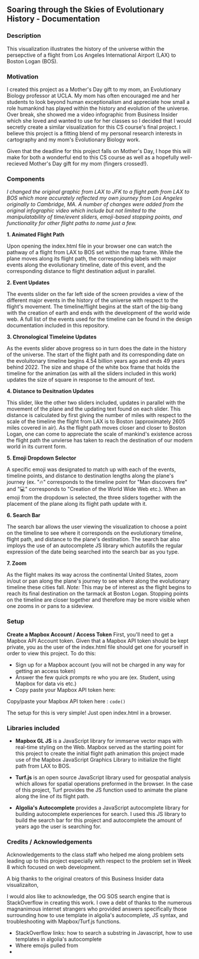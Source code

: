 ## Soaring through the Skies of Evolutionary History - Documentation

### Description ###

This visualization illustrates the history of the universe within the persepctive of a flight from Los Angeles International Airport (LAX) to Boston Logan (BOS).


### Motivation ###

I created this project as a Mother's Day gift to my mom, an Evolutionary Biology professor at UCLA. My mom has often encouraged me and her students to look beyond human exceptionalism and appreciate how small a role humankind has played within the history and evolution of the universe. Over break, she showed me a video infographic from Business Insider which she loved and wanted to use for her classes so I decided that I would secretly create a similar visualization for this CS course's final project. I believe this project is a fitting blend of my personal research interests in cartography and my mom's Evolutionary Biology work. 

Given that the deadline for this project falls on Mother's Day, I hope this will make for both a wonderful end to this CS course as well as a hopefully well-recieved Mother's Day gift for my mom (fingers crossed!).

### Components ####
 
*I changed the original graphic from LAX to JFK to a flight path from LAX to BOS which more accurately reflected my own journey from Los Angeles originally to Cambridge, MA. A number of changes were added from the original infographic video which include but not limited to the manipulatability of time/event sliders, emoji-based stopping points, and functionality for other flight paths to name just a few.*

**1. Animated Flight Path**

Upon opening the index.html file in your browser one can watch the pathway of a flight from LAX to BOS set within the map frame. While the plane moves along its flight path, the corresponding labels with major events along the evolutionary timeline, date of this event, and the corresponding distance to flight destination adjust in parallel. 

**2. Event Updates** 

The events slider on the far left side of the screen provides a view of the different major events in the history of the universe with respect to the flight's movement. The timeline/flight begins at the start of the big-bang with the creation of earth and ends with the development of the world wide web. A full list of the events used for the timeline can be found in the design documentation included in this repository. 

**3. Chronological Timeleine Updates**

As the events slider above progress so in turn does the date in the history of the universe. The start of the flight path and its corresponding date on the evoluitonary timeline begins 4.54 billion years ago and ends 49 years behind 2022. The size and shape of the white box frame that holds the timeline for the animation (as with all the sliders included in this work) updates the size of square in response to the amount of text.

**4. Distance to Desitnation Updates** 

This slider, like the other two sliders included, updates in parallel with the movement of the plane and the updating text found on each slider. This distance is calculated by first giving the number of miles with respect to the scale of the timeline the flight from LAX is to Boston (approximately 2605 miles covered in air). As the flight path moves closer and closer to Boston Logan, one can come to appreciate the scale of mankind's existence across the flight path the unvierse has taken to reach the destination of our modern world in its current form. 

**5. Emoji Dropdown Selector**

A specific emoji was designated to match up with each of the events, timeline points, and distance to destination lengths along the plane's journey (ex.  "🔥" corresponds to the timeline point for "Man discovers fire" and "💻" corresponds to "Creation of the World Wide Web etc.). When an emoji from the dropdown is selected, the three sliders together with the placement of the plane along its flight path update with it. 

**6. Search Bar** 

The search bar allows the user viewing the visualization to choose a point on the timeline to see where it corresponds on the evolutionary timeline, flight path, and distance to the plane's destination. The search bar also imploys the use of an autocomplete JS library which autofills the regular expression of the date being searched into the search bar as you type. 

**7. Zoom** 

As the flight makes its way across the continental United States, zoom in/out or pan along the plane's journey to see where along the evolutionary timeline these cities fall. *Note:* This may be of interest as the flight begins to reach its final destination on the tarmack at Boston Logan. Stopping points on the timeline are closer together and therefore may be more visible when one zooms in or pans to a sideview.  


### Setup ###

**Create a Mapbox Account / Access Token** 
First, you'll need to get a Mapbox API Account token. Given that a Mapbox API token should be kept private, you as the user of the index.html file should get one for yourself in order to view this project. To do this: 
* Sign up for a Mapbox account (you will not be charged in any way for getting an access token) 
* Answer the few quick prompts re who you are (ex. Student, using Mapbox for data vis etc.) 
* Copy paste your Mapbox API token here: 

Copy/paste your Mapbox API token here :  `code()`

The setup for this is very simple! Just open index.html in a browser.

### Libraries included ### 

* **Mapbox GL JS** is a JavaScript library for immserve vector maps with real-time styling on the Web. Mapbox served as the starting point for this project to create the initial flight path animation this project made use of the Mapbox JavaScript Graphics Library to initialize the flight path from LAX to BOS. 

* **Turf.js** is an open source JavaScript library used for geospatial analysis which allows for spatial operations preformed in the browser. In the case of this project, Turf provides the JS function used to animate the plane along the line of its flight path.

* **Algolia's Autocomplete** provides a JavaScript autocomplete library for building autocomplete experiences for search. I used this JS library to build the search bar for this project and autocomplete the amount of years ago the user is searching for.  


### Credits / Acknowledgements ###

Acknowledgements to the class staff who helped me along problem sets leading up to this project especially with respect to the problem set in Week 8 which focused on web development. 

A big thanks to the original creators of this Business Insider data visualizaiton, 

I would alos like to acknowledge, the OG SOS search engine that is StackOverflow in creating this work. I owe a debt of thanks to the numerous magnanimous internet strangers who provided answers specifically those surrounding how to use template in algolia's autocomplete, JS syntax, and troubleshooting with Mapbox/Turf.js functions.

  * StackOverflow links: how to search a substring in Javascript, how to use templates in algolia's autocomplete
  * Where emojis pulled from
  * 
